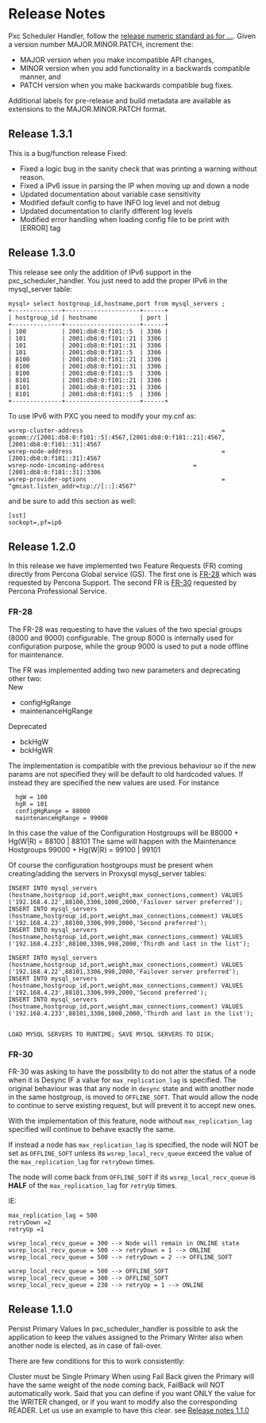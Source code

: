 # Release Notes
Pxc Scheduler Handler, follow the [release numeric standard as for ...](https://semver.org/).
Given a version number MAJOR.MINOR.PATCH, increment the:
- MAJOR version when you make incompatible API changes,
- MINOR version when you add functionality in a backwards compatible manner, and
- PATCH version when you make backwards compatible bug fixes. 

Additional labels for pre-release and build metadata are available as extensions to the MAJOR.MINOR.PATCH format.
## Release 1.3.1
This is a bug/function release
Fixed:
- Fixed a logic bug in the sanity check that was printing a warning without reason.
- Fixed a IPv6 issue in parsing the IP when moving up and down a node
- Updated documentation about variable case sensitivity
- Modified default config to have INFO log level and not debug
- Updated documentation to clarify different log levels
- Modified error handling when loading config file to be print with [ERROR] tag

## Release 1.3.0
This release see only the addition of IPv6 support in the pxc_scheduler_handler.
You just need to add the proper IPv6 in the mysql_server table:
```
mysql> select hostgroup_id,hostname,port from mysql_servers ;
+--------------+---------------------+------+
| hostgroup_id | hostname            | port |
+--------------+---------------------+------+
| 100          | 2001:db8:0:f101::5  | 3306 |
| 101          | 2001:db8:0:f101::21 | 3306 |
| 101          | 2001:db8:0:f101::31 | 3306 |
| 101          | 2001:db8:0:f101::5  | 3306 |
| 8100         | 2001:db8:0:f101::21 | 3306 |
| 8100         | 2001:db8:0:f101::31 | 3306 |
| 8100         | 2001:db8:0:f101::5  | 3306 |
| 8101         | 2001:db8:0:f101::21 | 3306 |
| 8101         | 2001:db8:0:f101::31 | 3306 |
| 8101         | 2001:db8:0:f101::5  | 3306 |
+--------------+---------------------+------+
```
To use IPv6 with PXC you need to modify your my.cnf as:
```
wsrep-cluster-address                                       = gcomm://[2001:db8:0:f101::5]:4567,[2001:db8:0:f101::21]:4567,[2001:db8:0:f101::31]:4567
wsrep-node-address                                          = [2001:db8:0:f101::31]:4567
wsrep-node-incoming-address                         = [2001:db8:0:f101::31]:3306
wsrep-provider-options                                      = "gmcast.listen_addr=tcp://[::]:4567"
```
and be sure to add this section as well:
```
[sst]
sockopt=,pf=ip6
```
## Release 1.2.0
In this release we have implemented two Feature Requests (FR) coming directly from Percona Global service (GS).
The first one is [FR-28](https://github.com/Tusamarco/pxc_scheduler_handler/issues/28) which was requested by Percona Support.
The second FR is [FR-30](https://github.com/Tusamarco/pxc_scheduler_handler/issues/30) requested by Percona Professional Service.


### FR-28
The FR-28 was requesting to have the values of the two special groups (8000 and 9000) configurable.
The group 8000 is internally used for configuration purpose, while the group 9000 is used to put a node offline for maintenance.

The FR was implemented adding two new parameters and deprecating other two:</br>
New
- configHgRange
- maintenanceHgRange

Deprecated
- bckHgW
- bckHgWR

The implementation is compatible with the previous behaviour so if the new params are not specified they will be default to old hardcoded values. 
If instead they are specified the new values are used.
For instance
```
  hgW = 100
  hgR = 101
  configHgRange = 88000
  maintenanceHgRange = 99000
```
In this case the value of the Configuration Hostgroups will be 88000 + Hg(W|R) = 88100 | 88101
The same will happen with the Maintenance Hostgroups 99000 + Hg(W|R) = 99100 | 99101

Of course the configuration hostgroups must be present when creating/adding the servers in Proxysql mysql_server tables:
```bigquery
INSERT INTO mysql_servers (hostname,hostgroup_id,port,weight,max_connections,comment) VALUES ('192.168.4.22',88100,3306,1000,2000,'Failover server preferred');
INSERT INTO mysql_servers (hostname,hostgroup_id,port,weight,max_connections,comment) VALUES ('192.168.4.23',88100,3306,999,2000,'Second preferred');    
INSERT INTO mysql_servers (hostname,hostgroup_id,port,weight,max_connections,comment) VALUES ('192.168.4.233',88100,3306,998,2000,'Thirdh and last in the list');      

INSERT INTO mysql_servers (hostname,hostgroup_id,port,weight,max_connections,comment) VALUES ('192.168.4.22',88101,3306,998,2000,'Failover server preferred');
INSERT INTO mysql_servers (hostname,hostgroup_id,port,weight,max_connections,comment) VALUES ('192.168.4.23',88101,3306,999,2000,'Second preferred');    
INSERT INTO mysql_servers (hostname,hostgroup_id,port,weight,max_connections,comment) VALUES ('192.168.4.233',88101,3306,1000,2000,'Thirdh and last in the list');      


LOAD MYSQL SERVERS TO RUNTIME; SAVE MYSQL SERVERS TO DISK;    
```


### FR-30 
FR-30 was asking to have the possibility to do not alter the status of a node when it is Desync IF a value for `max_replication_lag` is specified.
The original behaviour was that any node in `desync` state and with another node in the same hostgroup, is moved to `OFFLINE_SOFT`. 
That would allow the node to continue to serve existing request, but will prevent it to accept new ones.

With the implementation of this feature, node without `max_replication_lag` specified will continue to behave exactly the same.

If instead a node has `max_replication_lag` is specified, the node will NOT be set as `OFFLINE_SOFT` unless its `wsrep_local_recv_queue` exceed the value of the `max_replication_lag` for `retryDown` times.

The node will come back from `OFFLINE_SOFT` if its `wsrep_local_recv_queue` is __HALF__ of the `max_replication_lag` for `retryUp` times.

IE: 
```
max_replication_lag = 500
retryDown =2
retryUp =1

wsrep_local_recv_queue = 300 --> Node will remain in ONLINE state
wsrep_local_recv_queue = 500 --> retryDown = 1 --> ONLINE
wsrep_local_recv_queue = 500 --> retryDown = 2 --> OFFLINE_SOFT

wsrep_local_recv_queue = 500 --> OFFLINE_SOFT
wsrep_local_recv_queue = 300 --> OFFLINE_SOFT
wsrep_local_recv_queue = 230 --> retryUp = 1 --> ONLINE

```

## Release 1.1.0
Persist Primary Values
In pxc_scheduler_handler is possible to ask the application to keep the values assigned to the Primary Writer also when another node is elected, as in case of fail-over.

There are few conditions for this to work consistently:

Cluster must be Single Primary
When using Fail Back given the Primary will have the same weight of the node coming back, FailBack will NOT automatically work.
Said that you can define if you want ONLY the value for the WRITER changed, or if you want to modify also the corresponding READER.
Let us use an example to have this clear.
see [Release notes 1.1.0](https://github.com/Tusamarco/pxc_scheduler_handler/releases/tag/v1.1.0)



